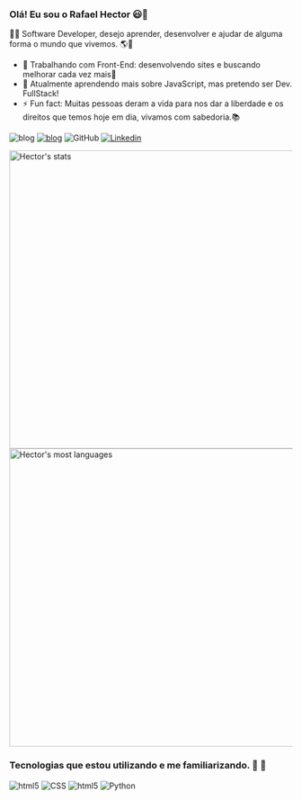 ### Olá! Eu sou o Rafael Hector 😃👋
🐱‍👤 Software Developer, desejo aprender, desenvolver e ajudar de alguma forma o mundo que vivemos. 🌎🤝

- 🔭 Trabalhando com Front-End: desenvolvendo sites e buscando melhorar cada vez mais🌌
- 🌱 Atualmente aprendendo mais sobre JavaScript, mas pretendo ser Dev. FullStack!
- ⚡ Fun fact: Muitas pessoas deram a vida para nos dar a liberdade e os direitos que temos hoje em dia, vivamos com sabedoria.📚

![blog](https://img.shields.io/badge/Discord-7289DA?style=for-the-badge&logo=discord&logoColor=white)
[![blog](https://img.shields.io/badge/Spotify-1ED760?&style=for-the-badge&logo=spotify&logoColor=white)](https://open.spotify.com/user/l689gawtrintlaz5n3na3f1gk)
![GitHub](https://img.shields.io/badge/GitHub-100000?style=for-the-badge&logo=github&logoColor=white](https://github.com/RafaelHector)) 
[![Linkedin](https://img.shields.io/badge/LinkedIn-0077B5?style=for-the-badge&logo=linkedin&logoColor=white)](https://www.linkedin.com/in/rafaelhector/)

<img width="530em" src="https://github-readme-stats.vercel.app/api?username=RafaelHector&show_icons=true&theme=vision-friendly-dark" alt="Hector's stats"/>
<img width="530em" src="https://github-readme-stats.vercel.app/api/top-langs/?username=RafaelHector&layout=compact&theme=vision-friendly-dark" alt="Hector's most languages"/>
</p>

### Tecnologias que estou utilizando e me familiarizando. 🚀 🤯

<div style="display: inline_block">
    <img align="center" alt="html5" src="https://img.shields.io/badge/HTML5-E34F26?style=for-the-badge&logo=html5&logoColor=white"/>
    <img align="center" alt="CSS" src=https://img.shields.io/badge/CSS3-1572B6?style=for-the-badge&logo=css3&logoColor=white/>
    <img align="center" alt="html5" src=https://img.shields.io/badge/JavaScript-323330?style=for-the-badge&logo=javascript&logoColor=F7DF1E/>
    <img align="center" alt="Python" src=https://img.shields.io/badge/Python-14354C?style=for-the-badge&logo=python&logoColor=white/>
<div/><br/>

  
